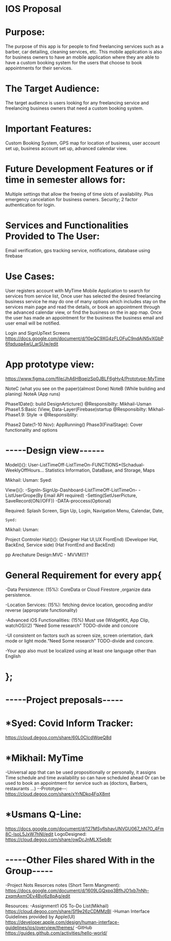 # IOS Proposal

# Purpose: 
The purpose of this app is for people to find freelancing services such as a barber, car detailing, cleaning services, etc. This mobile application is also for business owners to have an mobile application where they are able to have a custom booking system for the users that choose to book appointments for their services.  

# The Target Audience:
The target audience is users looking for any freelancing service and freelancing business owners that need a custom booking system. 

# Important Features: 
Custom Booking System, GPS map for location of business, user account set up, business account set up, advanced calendar view. 

# Future Development Features or if time in semester allows for: 
Multiple settings that allow the  freeing of time slots of availability. Plus emergency cancelation for business owners. Security; 2 factor authentication for login. 

# Services and Functionalities Provided to The User: 
Email verification, gps tracking service, notifications, database using firebase

# Use Cases: 
User registers account with MyTime Mobile Application to search for services from service list, Once user has selected the desired freelancing business service he may do one of many options which includes stay on the services main page and read the details, or  book an appointment through the advanced calendar view, or find the business on the in app map. Once the user has made an appointment for the business the business email and user email will be notified. 

Login and SignUpText Screens
https://docs.google.com/document/d/10eQC9XG4zFLOFuC9ndAiN5vXGbP6fqduqa4wU_arSUw/edit


# App prototype view:
https://www.figma.com/file/JhA6HBqeizSp0JBLF6gHy4/Prototype-MyTime

  
NoteC (what you see on the paper)(almost Done)
NoteB (While building and planing)
NoteA (App runs)

Phase1Date(): build DesignArticture()    		    @Responsibilty: Mikhail-Usman
Phase1.5:Basic (View, Data-Layer(Firebase)startup	    @Responsibilty: Mikhail-
Phase1.9: Style →					    @Responsiblity:

Phase2 Date(1-10 Nov): AppRunning() 
Phase3(FinalStage): Cover functionality and options

# -----Design view------
Model(){}: 
	User-ListTimeOff-ListTimeOn-FUNCTIONS*(Schadual-WeeklyOffHours...
	Statistics Information, DataBase, and Storage, Maps
	
Mikhail:
	Usman:
	Syed:
  
  
View(){}: 
	-SignIn-SignUp-Dashboard-ListTimeOff-ListTimeOn-
  -ListUserGrope(By Email API required)
  -Setting(SetUserPicture, SaveRecord(ON//OFF))
  -DATA-proccess(Optional)
  
Required: Splash Screen, Sign Up, Login, Navigation Menu, Calendar, Date, 

	Syed:
  Mikhail:
	Usman:
  
  Project Controler Hat(){}: 
	(Designer Hat UI,UX FrontEnd)
  (Developer Hat, BackEnd, Service side)
  (Hat FrontEnd and BackEnd)
  
pp Arechature Design:MVC - MVVM(!)?

# General Requirement for every app{
  -Data Persistence: (15%): CoreData or Cloud Firestore ,organize  data persistence.

  -Location Services: (15%): fetching device location, geocoding and/or reverse (appropriate functionality) 

  -Advanced iOS Functionalities: (15%) Must use (WidgetKit, App Clip, watchOS)(2)
  “Need Some research” TODO-divide and concore

  -UI consistent on factors such as screen size, screen orientation, 
  dark mode or light mode.“Need Some research” TODO-divide and concore.
  
  -Your app also must be localized using at least one language other than English
# };

# -----Project preposals-----
# *Syed: Covid Inform Tracker: 
  https://cloud.degoo.com/share/60L0CIcdWqeQ8d
  
# *Mikhail: MyTime
-Universal app that can be used propositionally or personally,
it assigns Time schedule and time availability so can have scheduled
ahead Or can be used to book an appointment for service such as (doctors, Barbers, restaurants …)
--Prototype--: https://cloud.degoo.com/share/xYrNDko4FqX8mt

# *Usmans Q-Line: 
  https://docs.google.com/document/d/127MSyflshavUNVGU067_hN7O_4Fm8C-lsoL5JxW7hNI/edit
  LogoDesigned: https://cloud.degoo.com/share/owDcJnMLX5eb8r
  
# -----Other Files shared With in the Group-----

-Project Nots Resorces notes (Short Term Mangment):
  https://docs.google.com/document/d/1609LGQxpq3BfhJO1xb7nNh-zxqmAxmOEv4Bvj6z8pAg/edit

Resources: 
-Assignment1 iOS To-Do List(Mikhail)
  https://cloud.degoo.com/share/Sf9e26zCDMMzBl
-Human Interface Guidelines provided by Apple(UI)
  https://developer.apple.com/design/human-interface-guidelines/ios/overview/themes/
-GitHub
  https://guides.github.com/activities/hello-world/



